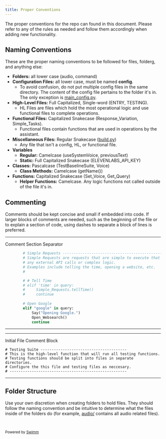 ```yaml
---
title: Proper Conventions
---
```

The proper conventions for the repo can found in this document. Please refer to any of the rules as needed and follow them accordingly when adding new functionality.

## Naming Conventions

These are the proper naming conventions to be followed for files, folderg, and anything else:

- **Folders:** all lower case (audio, command)
- **Configuration Files:** all lower case, must be named **config**.&nbsp;
  - To avoid confusion, do not put multiple config files in the same directory. The content of the config file pertains to the folder it's in. The only exception is <SwmPath>[main_config.py](/main_config.py)</SwmPath>.
- **High-Level Files:** Full Capitalized, Single-word (ENTRY, TESTING).
  - HL Files are files which hold the most operational logic and use functional files to complete operations.&nbsp;
- **Functional Files:** Capitalized Snakecase (Response_Variation, Simple_Tasks).
  - Functional files contain functions that are used in operations by the assistant.&nbsp;
- **Miscellaneous Files:** Regular Snakecase ([build.py](http://build.py))
  - Any file that isn't a config, HL, or functional file.
- **Variables**
  - **Regular:** Camelcase (useSystemVoice, previousText)
  - **Static:** Full Capitalized Snakecase (ELEVENLABS_API_KEY)
- **Classes:** Pascalcase (TestBaselineSuite, Voice)
  - **Class Methods:** Camelcase (getName())
- **Functions:** Capitalized Snakecase (Set_Voice, Get_Query)
  - **Helper Functions:** Camelcase. Any logic functions not called outside of the file it's in.

## Commenting

Comments should be kept concise and small if embedded into code. If larger blocks of comments are needed, such as the beginning of the file or to explain a section of code, using dashes to separate a block of lines is preferred.

<SwmSnippet path="/command/QUERY.py" line="96">

---

Comment Section Separator

```python
        # Simple Requests ----------------------------------------------
        # Simple Requests are requests that are simple to execute that do not require 
        # any external API calls or complex logic. 
        # Examples include telling the time, opening a website, etc.
        #

        # # Tell Time
        # elif 'time' in query:
        #     Simple_Requests.tellTime()
        #     continue
                
        # Open Google
        elif "google" in query:
            Say("Opening Google.")
            Open_Websearch()
            continue
```

---

</SwmSnippet>

<SwmSnippet path="services/testing/TESTING.py" line="5">

---

Initial File Comment Block

```
# Testing Suite ---------------------------------------
# This is the high-level function that will run all testing functions.
# Testing functions should be split into files in separate directories.
# Configure the this file and testing files as neccesary.
# -----------------------------------------------------
```

---

</SwmSnippet>

## Folder Structure

Use your own discretion when creating folders to hold files. They should follow the naming convention and be intuitive to determine what the files inside of the folders do (for example, <SwmPath>[audio/](/audio/)</SwmPath> contains all audio related files).

&nbsp;

<SwmMeta version="3.0.0" repo-id="Z2l0aHViJTNBJTNBUENBQSUzQSUzQUF2YWxvbkFjZQ==" repo-name="PCAA"><sup>Powered by [Swimm](https://app.swimm.io/)</sup></SwmMeta>
